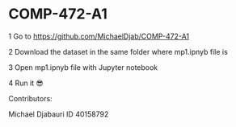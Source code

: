 # COMP-472-A1

1 Go to https://github.com/MichaelDjab/COMP-472-A1

2 Download the dataset in the same folder where mp1.ipnyb file is

3 Open mp1.ipnyb file with Jupyter notebook 

4 Run it 😎






Contributors:

Michael Djabauri ID 40158792

